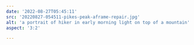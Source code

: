 ```yaml
---
date: '2022-08-27T05:45:11'
src: '20220827-054511-pikes-peak-aframe-repair.jpg'
alt: 'a portrait of hiker in early morning light on top of a mountain'
aspect: '3:2'

---
```

